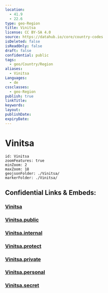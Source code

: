 ```yaml
---
location:
  - 41.9
  - 22.6
type: geo-Region
title: Vinitsa
license: CC BY-SA 4.0
source: https://datahub.io/core/country-codes
isDeleted: false
isReadOnly: false
draft: false
confidential: public
tags:
  - geo/Country/Region
aliases:
  - Vinitsa
Languages:
  - de
cssclasses:
  - geo-Region
publish: true
linkTitle:
keywords:
layout:
publishDate:
expiryDate:
---
```


# Vinitsa

```leaflet
id: Vinitsa
zoomFeatures: true 
minZoom: 2 
maxZoom: 18
geojsonFolder: ./Vinitsa/
markerFolder: ./Vinitsa/
```


## Confidential Links & Embeds: 

### [Vinitsa](/_Standards/Earth/Continent/Europe/Europe~South/Macedonia~North/Municipalities~Macedonia/Vinitsa.md) 

### [Vinitsa.public](/_public/Earth/Continent/Europe/Europe~South/Macedonia~North/Municipalities~Macedonia/Vinitsa.public.md) 

### [Vinitsa.internal](/_internal/Earth/Continent/Europe/Europe~South/Macedonia~North/Municipalities~Macedonia/Vinitsa.internal.md) 

### [Vinitsa.protect](/_protect/Earth/Continent/Europe/Europe~South/Macedonia~North/Municipalities~Macedonia/Vinitsa.protect.md) 

### [Vinitsa.private](/_private/Earth/Continent/Europe/Europe~South/Macedonia~North/Municipalities~Macedonia/Vinitsa.private.md) 

### [Vinitsa.personal](/_personal/Earth/Continent/Europe/Europe~South/Macedonia~North/Municipalities~Macedonia/Vinitsa.personal.md) 

### [Vinitsa.secret](/_secret/Earth/Continent/Europe/Europe~South/Macedonia~North/Municipalities~Macedonia/Vinitsa.secret.md)

